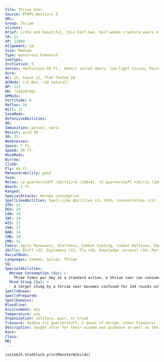 ```yaml
---
File: Thriae Seer
Source: PFRPG Bestiary 3
URL: 
Group: Thriae
aliases: 
Brief: Lithe and beautiful, this half-bee, half-woman creature wears elaborate makeup and wields an ornate staff.
CR: 11
XP: 12800
Alignment: LN
Size: Medium
Type: monstrous humanoid
SubType: 
Initiative: 5
Senses: darkvision 60 ft., detect secret doors, low-light vision; Perception +27
Aura: 
AC: 25, touch 15, flat-footed 20
ACMods: (+5 Dex, +10 natural)
HP: 133
HD: (14d10+56)
HPMods: 
Fortitude: 8
Reflex: 16
Will: 15
SaveMods: 
DefensiveAbilities: 
DR: 
Immunities: poison, sonic
Resist: acid 10
SR: 22
Weaknesses: 
Space: 5 ft.
Speed: 30 ft.
MoveMods: 
Burrow: 
Climb: 
Fly: 60 ft.
Maneuverability: good
Swim: 
Melee: +2 quarterstaff +16/+11/+6 (1d6+4), +2 quarterstaff +16/+11 (1d6+3), sting +11 (1d8+1 plus mind sting)
Reach: 5 ft.
Ranged: 
SpecialAttacks: merope consumption
SpellLikeAbilities: Spell-Like Abilities (CL 14th; concentration +22)  Constant-detect secret doors  At Will-calm emotions (DC 20), detect thoughts (DC 20), sound burst (DC 20)  3/day-divination, invisibility purge, locate object, misdirection (DC 20), symbol of sleep (DC 23)  1/day-summon bees (level 5, 1d3 giant queen bees or 1d4 wasp swarms), true seeing
STR: 14
DEX: 20
CON: 19
INT: 19
WIS: 22
CHA: 27
BAB: 14
CMB: 19
CMD: 31
Feats: Agile Maneuvers, Alertness, Combat Casting, Combat Reflexes, Improved Two-Weapon Fighting, Lightning Reflexes, Two-Weapon Fighting
Skills: Bluff +22, Diplomacy +22, Fly +26, Knowledge (arcana) +18, Perception +27, Sense Motive +24, Spellcraft +18, Use Magic Device +22
RacialMods: 
Languages: Common, Sylvan, Thriae
SQ: 
SpecialAbilities:
  Merope Consumption (Su): >
    Three times per day as a standard action, a thriae seer can consume a dose of merope in order to further tap into her spiritual powers for 1d6+3 rounds. Starting on the round after she consumes the merope, the  thriae seer gains an insight bonus to her AC and on damage done with melee attacks equal to her Wisdom modifier (+6 for most thriae seers).
  Mind Sting (Su): >
    A target stung by a thriae seer becomes confused for 1d4 rounds unless it makes a successful DC 21 Will save. This is a mind-affecting effect. The save DC is Constitution-based.
SpellsKnown: 
SpellsPrepared: 
SpellDomains: 
Bloodline: 
Environment: any
Temperature: any
Organization: solitary, pair, or triad
Treasure: double (+2 quarterstaff, 3 doses of merope, other treasure)
Description: Sought after for their wisdom and guidance as well as their enchanting beauty, thriae seers are among the most spiritually gifted members of their colony. Their prowess for foretelling the future and deciding upon the soundest courses of action in dire situations earns them respect from other thriae as well as outsiders from other societies, and seers wield their gift with a stoic humbleness. Nonetheless, most seers expect an offering before they will grant an audience a divination. These offerings usually consist of ornate jewelry and sums of gold, though some seers desire the company of humanoid male or female consorts, many of whom gladly oblige the captivating seer with their presence.  While their combative abilities mainly comprise their magical powers and they appear at first glance to be thin and frail, seers still possess the trademark strength and resilience of all thriae.  Thriae seers spend most of their time meditating in one of the many chambers in the colony's hive dedicated to such activities. Consuming large amounts of their queen's merope to enhance their powers of divination, seers ponder the best solutions to their colony's problems, and often act as a sort of spiritual political council for the queen. If a particularly wealthy group of outsiders has sought the counsel of several thriae seers, this council of prophetesses will combine their powers in order to read a difficult divination.  Thriae seers are 6 feet from head to toe and weigh 150 pounds. The thriae seer presented here represents the least of her kind. Many thriae seers take levels of monk or rogue so as to be even more adept at protecting their queen. Thriae oracles and sorcerers are also relatively common-such thriae are particularly valued by their hive for their magical abilities.
Race: 
Class: 
MR: 
---
```

```dataviewjs
customJS.Statblock.printMonsterWiki(dv)
```
